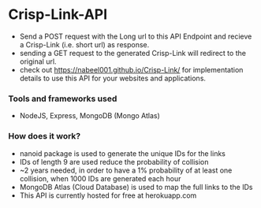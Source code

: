 # Crisp-Link-API

- Send a POST request with the Long url to this API Endpoint and recieve a Crisp-Link (i.e. short url) as response.
- sending a GET request to the generated Crisp-Link will redirect to the original url.
- check out https://nabeel001.github.io/Crisp-Link/ for implementation details to use this API for your websites and applications.

### Tools and frameworks used

- NodeJS, Express, MongoDB (Mongo Atlas)

### How does it work?

- nanoid package is used to generate the unique IDs for the links
- IDs of length 9 are used reduce the probability of collision
- ~2 years needed, in order to have a 1% probability of at least one collision, when 1000 IDs are generated each hour
- MongoDB Atlas (Cloud Database) is used to map the full links to the IDs
- This API is currently hosted for free at herokuapp.com
